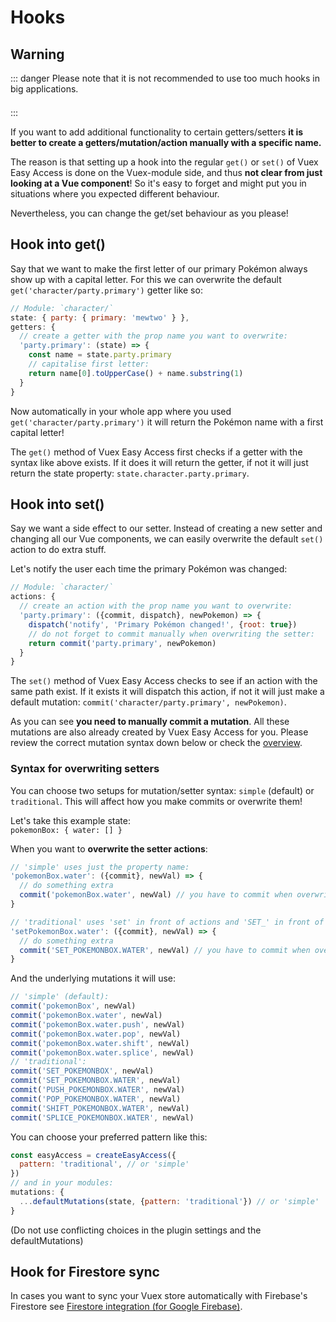 # Hooks

## Warning

::: danger Please note that it is not recommended to use too much hooks in big applications.
<div style="margin-bottom: 1.5em"></div>
:::

If you want to add additional functionality to certain getters/setters **it is better to create a getters/mutation/action manually with a specific name.**

The reason is that setting up a hook into the regular `get()` or `set()` of Vuex Easy Access is done on the Vuex-module side, and thus **not clear from just looking at a Vue component**! So it's easy to forget and might put you in situations where you expected different behaviour.

Nevertheless, you can change the get/set behaviour as you please!

## Hook into get()

Say that we want to make the first letter of our primary Pokémon always show up with a capital letter. For this we can overwrite the default `get('character/party.primary')` getter like so:

```js
// Module: `character/`
state: { party: { primary: 'mewtwo' } },
getters: {
  // create a getter with the prop name you want to overwrite:
  'party.primary': (state) => {
    const name = state.party.primary
    // capitalise first letter:
    return name[0].toUpperCase() + name.substring(1)
  }
}
```

Now automatically in your whole app where you used `get('character/party.primary')` it will return the Pokémon name with a first capital letter!

The `get()` method of Vuex Easy Access first checks if a getter with the syntax like above exists. If it does it will return the getter, if not it will just return the state property: `state.character.party.primary`.

## Hook into set()

Say we want a side effect to our setter. Instead of creating a new setter and changing all our Vue components, we can easily overwrite the default `set()` action to do extra stuff.

Let's notify the user each time the primary Pokémon was changed:

```js
// Module: `character/`
actions: {
  // create an action with the prop name you want to overwrite:
  'party.primary': ({commit, dispatch}, newPokemon) => {
    dispatch('notify', 'Primary Pokémon changed!', {root: true})
    // do not forget to commit manually when overwriting the setter:
    return commit('party.primary', newPokemon)
  }
}
```

The `set()` method of Vuex Easy Access checks to see if an action with the same path exist. If it exists it will dispatch this action, if not it will just make a default mutation: `commit('character/party.primary', newPokemon)`.

As you can see **you need to manually commit a mutation**. All these mutations are also already created by Vuex Easy Access for you. Please review the correct mutation syntax down below or check the [overview](overview.html).

### Syntax for overwriting setters

You can choose two setups for mutation/setter syntax: `simple` (default) or `traditional`. This will affect how you make commits or overwrite them!

Let's take this example state: <br>`pokemonBox: { water: [] }`

When you want to **overwrite the setter actions**:

```js
// 'simple' uses just the property name:
'pokemonBox.water': ({commit}, newVal) => {
  // do something extra
  commit('pokemonBox.water', newVal) // you have to commit when overwriting
}

// 'traditional' uses 'set' in front of actions and 'SET_' in front of mutations:
'setPokemonBox.water': ({commit}, newVal) => {
  // do something extra
  commit('SET_POKEMONBOX.WATER', newVal) // you have to commit when overwriting
}
```

And the underlying mutations it will use:

```js
// 'simple' (default):
commit('pokemonBox', newVal)
commit('pokemonBox.water', newVal)
commit('pokemonBox.water.push', newVal)
commit('pokemonBox.water.pop', newVal)
commit('pokemonBox.water.shift', newVal)
commit('pokemonBox.water.splice', newVal)
// 'traditional':
commit('SET_POKEMONBOX', newVal)
commit('SET_POKEMONBOX.WATER', newVal)
commit('PUSH_POKEMONBOX.WATER', newVal)
commit('POP_POKEMONBOX.WATER', newVal)
commit('SHIFT_POKEMONBOX.WATER', newVal)
commit('SPLICE_POKEMONBOX.WATER', newVal)
```

You can choose your preferred pattern like this:

```js
const easyAccess = createEasyAccess({
  pattern: 'traditional', // or 'simple'
})
// and in your modules:
mutations: {
  ...defaultMutations(state, {pattern: 'traditional'}) // or 'simple'
}
```

(Do not use conflicting choices in the plugin settings and the defaultMutations)

## Hook for Firestore sync

In cases you want to sync your Vuex store automatically with Firebase's Firestore see [Firestore integration (for Google Firebase)](advanced.html#firestore-integration-for-google-firebase).
